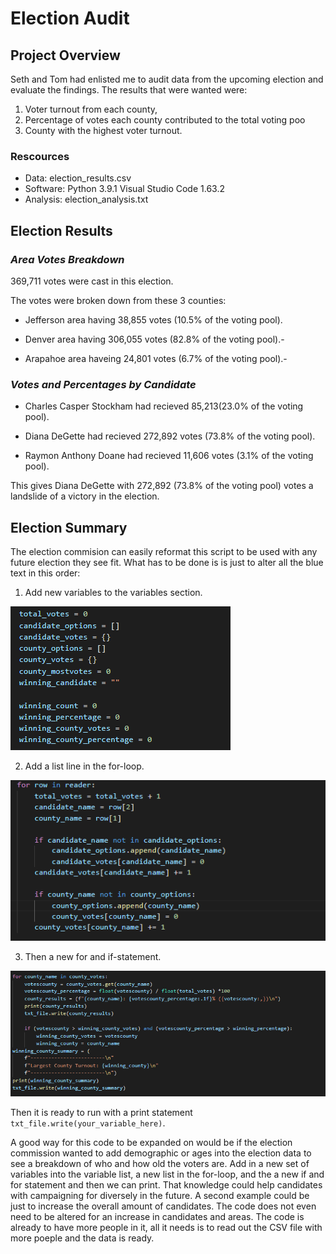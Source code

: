 # Election Audit

## Project Overview
Seth and Tom had enlisted me to audit data from the upcoming election and evaluate the findings. The results that were wanted were: 
1. Voter turnout from each county,
2. Percentage of votes each county contributed to the total voting poo
3. County with the highest voter turnout.

### Rescources
- Data: election_results.csv
- Software: Python 3.9.1
	    Visual Studio Code 1.63.2
- Analysis: election_analysis.txt

## Election Results

### *Area Votes Breakdown*

369,711 votes were cast in this election.

The votes were broken down from these 3 counties:

* Jefferson area having 38,855 votes (10.5% of the voting pool).

* Denver area having 306,055 votes (82.8% of the voting pool).-

* Arapahoe area haveing 24,801 votes (6.7% of the voting pool).-

### *Votes and Percentages by Candidate*

* Charles Casper Stockham had recieved 85,213(23.0% of the voting pool).

* Diana DeGette had recieved 272,892 votes (73.8% of the voting pool).

* Raymon Anthony Doane had recieved 11,606 votes (3.1% of the voting pool).

This gives Diana DeGette with 272,892 (73.8% of the voting pool) votes a landslide of a victory in the election.

## Election Summary
The election commision can easily reformat this script to be used with any future election they see fit. What has to be done is is just to alter all the blue text in this order:

1. Add new variables to the variables section.

![Variables_pull.PNG](https://github.com/Cyber-Wolfe/ElectionAudit/blob/main/Script_Screenshots/Variables_pull.PNG)

2. Add a list line in the for-loop.

![Row_reader](https://github.com/Cyber-Wolfe/ElectionAudit/blob/main/Script_Screenshots/Row_reader.PNG)

3. Then a new for and if-statement.

![for_block](https://github.com/Cyber-Wolfe/ElectionAudit/blob/main/Script_Screenshots/for_block.PNG)

Then it is ready to run with a print statement `txt_file.write(your_variable_here)`.

A good way for this code to be expanded on would be if the election commission wanted to add demographic or ages into the election data to see a breakdown of who and how old the voters are. Add in a new set of variables into the variable list, a new list in the for-loop, and the a new if and for statement and then we can print.  That knowledge could help candidates with campaigning for diversely in the future.
A second example could be just to increase the overall amount of candidates. The code does not even need to be altered for an increase in candidates and areas.  The code is already to have more people in it, all it needs is to read out the CSV file with more poeple and the data is ready.
